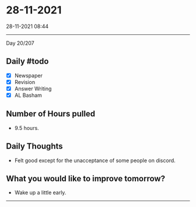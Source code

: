 # 28-11-2021
28-11-2021 08:44

---

Day 20/207

## Daily #todo 

- [x] Newspaper
- [x] Revision
- [x] Answer Writing
- [x] AL Basham

## Number of Hours pulled 
- 9.5 hours.

## Daily Thoughts
- Felt good except for the unacceptance of some people on discord.


## What you would like to improve tomorrow?
- Wake up a little early.



--- 
